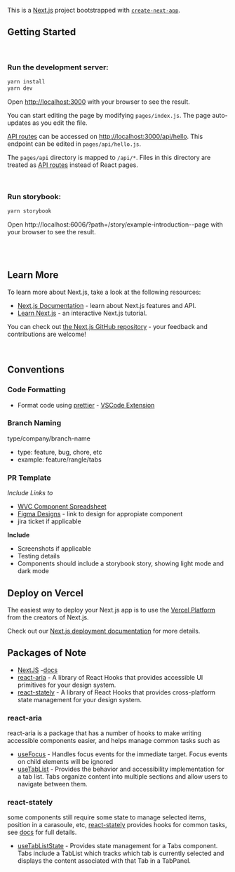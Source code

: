 This is a [Next.js](https://nextjs.org/) project bootstrapped with [`create-next-app`](https://github.com/vercel/next.js/tree/canary/packages/create-next-app).

## Getting Started
<br>

### Run the development server:

```bash
yarn install
yarn dev
```

Open [http://localhost:3000](http://localhost:3000) with your browser to see the result.

You can start editing the page by modifying `pages/index.js`. The page auto-updates as you edit the file.

[API routes](https://nextjs.org/docs/api-routes/introduction) can be accessed on [http://localhost:3000/api/hello](http://localhost:3000/api/hello). This endpoint can be edited in `pages/api/hello.js`.

The `pages/api` directory is mapped to `/api/*`. Files in this directory are treated as [API routes](https://nextjs.org/docs/api-routes/introduction) instead of React pages.

<br>

### Run storybook:

```bash
yarn storybook
```
Open http://localhost:6006/?path=/story/example-introduction--page with your browser to see the result.

<br>
<br>

## Learn More

To learn more about Next.js, take a look at the following resources:

- [Next.js Documentation](https://nextjs.org/docs) - learn about Next.js features and API.
- [Learn Next.js](https://nextjs.org/learn) - an interactive Next.js tutorial.

You can check out [the Next.js GitHub repository](https://github.com/vercel/next.js/) - your feedback and contributions are welcome!

<br>

## Conventions

### Code Formatting

- Format code using [prettier](https://prettier.io/) - [VSCode Extension](https://marketplace.visualstudio.com/items?itemName=esbenp.prettier-vscodes)
### Branch Naming 

type/company/branch-name
- type: feature, bug, chore, etc    
- example: feature/rangle/tabs

### PR Template

*Include Links to*

- [WVC Component Spreadsheet](https://docs.google.com/spreadsheets/d/1V8gw9LwVEOOfs8nMq7MnW3cpyaPU72ImtHHwCAOcrYI/edit#gid=0)
- [Figma Designs](https://www.figma.com/file/07lYCuZ0FsKrMSFTvWKcPj/WV-Components?node-id=6%3A495) - link to design for appropiate component
- jira ticket if applicable 

**Include**

- Screenshots if applicable
- Testing details
- Components should include a storybook story, showing light mode and dark mode 



## Deploy on Vercel

The easiest way to deploy your Next.js app is to use the [Vercel Platform](https://vercel.com/new?utm_medium=default-template&filter=next.js&utm_source=create-next-app&utm_campaign=create-next-app-readme) from the creators of Next.js.

Check out our [Next.js deployment documentation](https://nextjs.org/docs/deployment) for more details.

## Packages of Note

- [NextJS](https://nextjs.org/) -[docs](https://nextjs.org/docs/getting-started)
- [react-aria](https://react-spectrum.adobe.com/react-aria/) - A library of React Hooks that provides accessible UI primitives for your design system.
- [react-stately](https://react-spectrum.adobe.com/react-stately/index.html) - A library of React Hooks that provides cross-platform state management for your design system. 



### react-aria

react-aria is a package that has a number of hooks to make writing accessible components easier, and helps manage common tasks such as

- [useFocus](https://react-spectrum.adobe.com/react-aria/useFocus.html) - Handles focus events for the immediate target. Focus events on child elements will be ignored
- [useTabList](https://react-spectrum.adobe.com/react-aria/useTabList.html) - Provides the behavior and accessibility implementation for a tab list. Tabs organize content into multiple sections and allow users to navigate between them.


### react-stately 

some components still require some state to manage selected items, position in a carasoule, etc, [react-stately](https://react-spectrum.adobe.com/react-stately/getting-started.html) provides hooks for common tasks, see [docs](https://react-spectrum.adobe.com/react-stately/getting-started.html) for full details.

- [useTabListState](https://react-spectrum.adobe.com/react-stately/useTabListState.html) - Provides state management for a Tabs component. Tabs include a TabList which tracks which tab is currently selected and displays the content associated with that Tab in a TabPanel.



